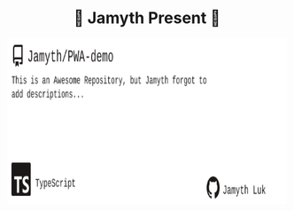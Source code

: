 <!-- built at 2022-08-09T00:00:00 -->
<h1 align="center">
🎉 Jamyth Present 🎉
</h1>
<p align="center">
    <a href="https://github.com/Jamyth/PWA-demo">
        <img width="1000" height="300" src="./readme.svg" />
    </a>
</p>